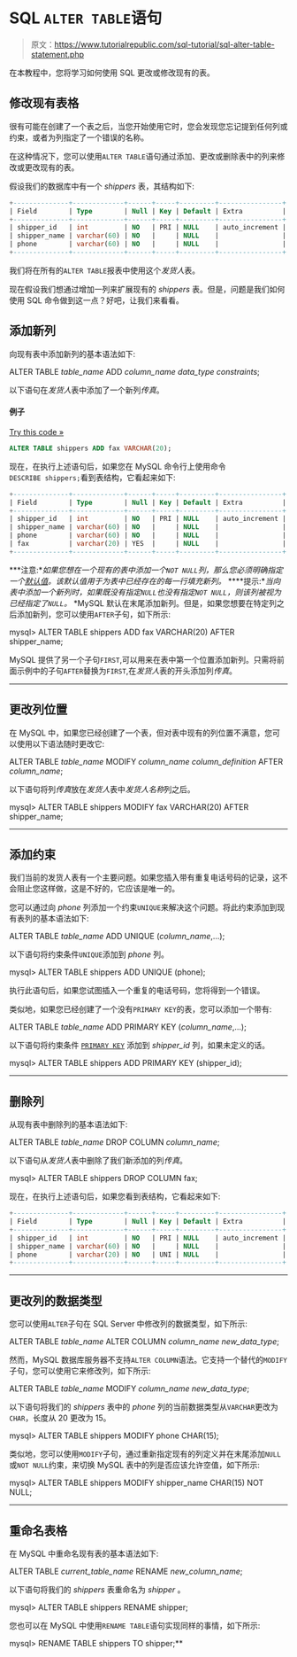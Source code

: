 # SQL `ALTER TABLE`语句

> 原文：<https://www.tutorialrepublic.com/sql-tutorial/sql-alter-table-statement.php>

在本教程中，您将学习如何使用 SQL 更改或修改现有的表。

## 修改现有表格

很有可能在创建了一个表之后，当您开始使用它时，您会发现您忘记提到任何列或约束，或者为列指定了一个错误的名称。

在这种情况下，您可以使用`ALTER TABLE`语句通过添加、更改或删除表中的列来修改或更改现有的表。

假设我们的数据库中有一个 *shippers* 表，其结构如下:

```sql
+--------------+-------------+------+-----+---------+----------------+
| Field        | Type        | Null | Key | Default | Extra          |
+--------------+-------------+------+-----+---------+----------------+
| shipper_id   | int         | NO   | PRI | NULL    | auto_increment |
| shipper_name | varchar(60) | NO   |     | NULL    |                |
| phone        | varchar(60) | NO   |     | NULL    |                |
+--------------+-------------+------+-----+---------+----------------+

```

我们将在所有的`ALTER TABLE`报表中使用这个*发货人*表。

现在假设我们想通过增加一列来扩展现有的 *shippers* 表。但是，问题是我们如何使用 SQL 命令做到这一点？好吧，让我们来看看。

## 添加新列

向现有表中添加新列的基本语法如下:

ALTER TABLE *table_name* ADD *column_name* *data_type* *constraints*;

以下语句在*发货人*表中添加了一个新列*传真*。

#### 例子

[Try this code »](../codelab.php?topic=sql&file=add-a-new-column-to-the-table "Try this code using online Editor")

```sql
ALTER TABLE shippers ADD fax VARCHAR(20);
```

现在，在执行上述语句后，如果您在 MySQL 命令行上使用命令`DESCRIBE shippers;`看到表结构，它看起来如下:

```sql
+--------------+-------------+------+-----+---------+----------------+
| Field        | Type        | Null | Key | Default | Extra          |
+--------------+-------------+------+-----+---------+----------------+
| shipper_id   | int         | NO   | PRI | NULL    | auto_increment |
| shipper_name | varchar(60) | NO   |     | NULL    |                |
| phone        | varchar(60) | NO   |     | NULL    |                |
| fax          | varchar(20) | YES  |     | NULL    |                |
+--------------+-------------+------+-----+---------+----------------+

```

 ***注意:**如果您想在一个现有的表中添加一个`NOT NULL`列，那么您必须明确指定一个[默认值](sql-constraints.php#default)。该默认值用于为表中已经存在的每一行填充新列。*  ****提示:**当向表中添加一个新列时，如果既没有指定`NULL`也没有指定`NOT NULL`，则该列被视为已经指定了`NULL`。*  *MySQL 默认在末尾添加新列。但是，如果您想要在特定列之后添加新列，您可以使用`AFTER`子句，如下所示:

mysql> ALTER TABLE shippers ADD fax VARCHAR(20) AFTER shipper_name;

MySQL 提供了另一个子句`FIRST`,可以用来在表中第一个位置添加新列。只需将前面示例中的子句`AFTER`替换为`FIRST`,在*发货人*表的开头添加列*传真*。

* * *

## 更改列位置

在 MySQL 中，如果您已经创建了一个表，但对表中现有的列位置不满意，您可以使用以下语法随时更改它:

ALTER TABLE *table_name*
MODIFY *column_name* *column_definition* AFTER *column_name*;

以下语句将列*传真*放在*发货人*表中*发货人名称*列之后。

mysql> ALTER TABLE shippers MODIFY fax VARCHAR(20) AFTER shipper_name;

* * *

## 添加约束

我们当前的发货人表有一个主要问题。如果您插入带有重复电话号码的记录，这不会阻止您这样做，这是不好的，它应该是唯一的。

您可以通过向 *phone* 列添加一个约束`UNIQUE`来解决这个问题。将此约束添加到现有表列的基本语法如下:

ALTER TABLE *table_name* ADD UNIQUE (*column_name*,...);

以下语句将约束条件`UNIQUE`添加到 *phone* 列。

mysql> ALTER TABLE shippers ADD UNIQUE (phone);

执行此语句后，如果您试图插入一个重复的电话号码，您将得到一个错误。

类似地，如果您已经创建了一个没有`PRIMARY KEY`的表，您可以添加一个带有:

ALTER TABLE *table_name* ADD PRIMARY KEY (*column_name*,...);

以下语句将约束条件 [`PRIMARY KEY`](sql-constraints.php#primary-key) 添加到 *shipper_id* 列，如果未定义的话。

mysql> ALTER TABLE shippers ADD PRIMARY KEY (shipper_id);

* * *

## 删除列

从现有表中删除列的基本语法如下:

ALTER TABLE *table_name* DROP COLUMN *column_name*;

以下语句从*发货人*表中删除了我们新添加的列*传真*。

mysql> ALTER TABLE shippers DROP COLUMN fax;

现在，在执行上述语句后，如果您看到表结构，它看起来如下:

```sql
+--------------+-------------+------+-----+---------+----------------+
| Field        | Type        | Null | Key | Default | Extra          |
+--------------+-------------+------+-----+---------+----------------+
| shipper_id   | int         | NO   | PRI | NULL    | auto_increment |
| shipper_name | varchar(60) | NO   |     | NULL    |                |
| phone        | varchar(20) | NO   | UNI | NULL    |                |
+--------------+-------------+------+-----+---------+----------------+

```

* * *

## 更改列的数据类型

您可以使用`ALTER`子句在 SQL Server 中修改列的数据类型，如下所示:

ALTER TABLE *table_name* ALTER COLUMN *column_name* *new_data_type*;

然而，MySQL 数据库服务器不支持`ALTER COLUMN`语法。它支持一个替代的`MODIFY`子句，您可以使用它来修改列，如下所示:

ALTER TABLE *table_name* MODIFY *column_name* *new_data_type*;

以下语句将我们的 *shippers* 表中的 *phone* 列的当前数据类型从`VARCHAR`更改为`CHAR`，长度从 20 更改为 15。

mysql> ALTER TABLE shippers MODIFY phone CHAR(15);

类似地，您可以使用`MODIFY`子句，通过重新指定现有的列定义并在末尾添加`NULL`或`NOT NULL`约束，来切换 MySQL 表中的列是否应该允许空值，如下所示:

mysql> ALTER TABLE shippers MODIFY shipper_name CHAR(15) NOT NULL;

* * *

## 重命名表格

在 MySQL 中重命名现有表的基本语法如下:

ALTER TABLE *current_table_name* RENAME *new_column_name*;

以下语句将我们的 *shippers* 表重命名为 *shipper* 。

mysql> ALTER TABLE shippers RENAME shipper;

您也可以在 MySQL 中使用`RENAME TABLE`语句实现同样的事情，如下所示:

mysql> RENAME TABLE shippers TO shipper;**